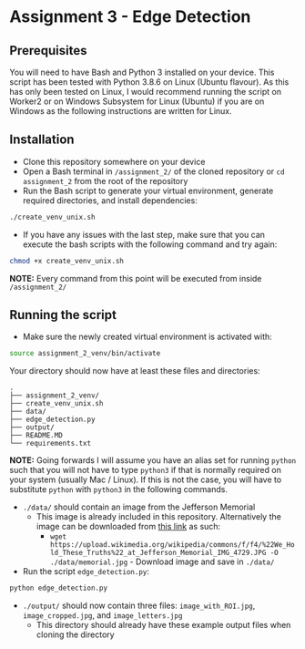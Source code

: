 # Assignment 3 - Edge Detection

## Prerequisites
You will need to have Bash and Python 3 installed on your device. This script has been tested with Python 3.8.6 on Linux (Ubuntu flavour).
As this has only been tested on Linux, I would recommend running the script on Worker2 or on Windows Subsystem for Linux (Ubuntu) if you are on Windows as the following instructions are written for Linux.

## Installation
- Clone this repository somewhere on your device
- Open a Bash terminal in `/assignment_2/` of the cloned repository or `cd assignment_2` from the root of the repository
- Run the Bash script to generate your virtual environment, generate required directories, and install dependencies:

```bash
./create_venv_unix.sh
```
- If you have any issues with the last step, make sure that you can execute the bash scripts with the following command and try again:

```bash
chmod +x create_venv_unix.sh
```

**NOTE:** Every command from this point will be executed from inside `/assignment_2/`

## Running the script
- Make sure the newly created virtual environment is activated with:

```bash
source assignment_2_venv/bin/activate
```

Your directory should now have at least these files and directories:

```
.
├── assignment_2_venv/
├── create_venv_unix.sh
├── data/
├── edge_detection.py
├── output/
├── README.MD
└── requirements.txt
```

**NOTE:** Going forwards I will assume you have an alias set for running `python` such that you will not have to type `python3` if that is normally required on your system (usually Mac / Linux). If this is not the case, you will have to substitute `python` with `python3` in the following commands.

- `./data/` should contain an image from the Jefferson Memorial
    - This image is already included in this repository. Alternatively the image can be downloaded from [this link](https://upload.wikimedia.org/wikipedia/commons/f/f4/%22We_Hold_These_Truths%22_at_Jefferson_Memorial_IMG_4729.JPG) as such:
        - `wget https://upload.wikimedia.org/wikipedia/commons/f/f4/%22We_Hold_These_Truths%22_at_Jefferson_Memorial_IMG_4729.JPG -O ./data/memorial.jpg` - Download image and save in `./data/`
- Run the script `edge_detection.py`:
```bash
python edge_detection.py
```
- `./output/` should now contain three files: `image_with_ROI.jpg`, `image_cropped.jpg`, and `image_letters.jpg`
    - This directory should already have these example output files when cloning the directory

